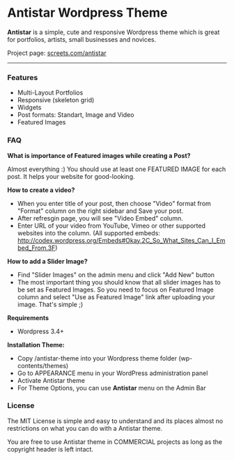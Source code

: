 Antistar Wordpress Theme
========

**Antistar** is a simple, cute and responsive Wordpress theme which is great for portfolios, artists, small businesses and novices.

Project page: [screets.com/antistar](http://www.screets.com/antistar)

*******************************************
### Features

+ Multi-Layout Portfolios
+ Responsive (skeleton grid)
+ Widgets
+ Post formats: Standart, Image and Video
+ Featured Images


### FAQ

**What is importance of Featured images while creating a Post?**

Almost everything :) You should use at least one FEATURED IMAGE for each post. It helps your website for good-looking.
 
**How to create a video?**

* When you enter title of your post, then choose "Video" format from "Format" column on the right sidebar and Save your post.
* After refresgin page, you will see "Video Embed" column.
* Enter URL of your video from YouTube, Vimeo or other supported websites into the column.
	(All supported embeds: http://codex.wordpress.org/Embeds#Okay.2C_So_What_Sites_Can_I_Embed_From.3F)


**How to add a Slider Image?**

* Find "Slider Images" on the admin menu and click "Add New" button
* The most important thing you should know that all slider images has  to be set as Featured Images. So you need to focus on Featured Image	column and select "Use as Featured Image" link after uploading your image. That's simple ;)


**Requirements**

* Wordpress 3.4+


**Installation Theme:**

+ Copy /antistar-theme into your Wordpress theme folder (wp-contents/themes)
+ Go to APPEARANCE menu in your WordPress administration panel
+ Activate Antistar theme
+ For Theme Options, you can use **Antistar** menu on the Admin Bar

### License

The MIT License is simple and easy to understand and its places almost no restrictions on what you can do with a Antistar theme. 

You are free to use Antistar theme in COMMERCIAL projects as long as the copyright header is left intact.
